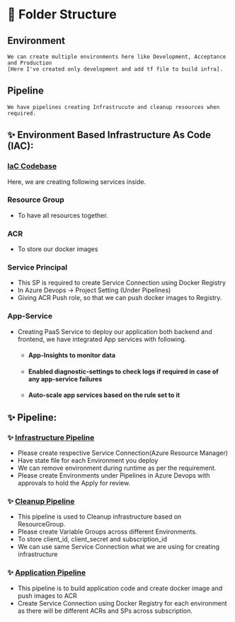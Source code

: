 # 🚀 Folder Structure

##   Environment
    We can create multiple environments here like Development, Acceptance and Production 
    [Here I've created only development and add tf file to build infra].

##   Pipeline
    We have pipelines creating Infrastrucute and cleanup resources when required.

## ✨	Environment Based Infrastructure As Code (IAC):

### [IaC Codebase](https://github.com/sujaydana82/CloudDevOpsForJavaReact/tree/main/IaC-Terraform)

Here, we are creating following services inside.

### Resource Group
- To have all resources together.
### ACR
- To store our docker images
### Service Principal
- This SP is required to create Service Connection using Docker Registry 
- In Azure Devops -> Project Setting (Under Pipelines) 
- Giving ACR Push role, so that we can push docker images to Registry.
### App-Service
- Creating PaaS Service to deploy our application both backend and frontend, we have integrated App services with following.
    - #### App-Insights to monitor data
    - #### Enabled diagnostic-settings to check logs if required in case of any app-service failures
    - #### Auto-scale app services based on the rule set to it

## ✨	Pipeline:

### ✨ [Infrastructure Pipeline](https://github.com/sujaydana82/CloudDevOpsForJavaReact/blob/main/IaC-Terraform/azure-pipelines/dev/azure-pipeline.yml)
- Please create respective Service Connection(Azure Resource Manager)
- Have state file for each Environment you deploy
- We can remove environment during runtime as per the requirement.
- Please create Environments under Pipelines in Azure Devops with approvals to hold the Apply for review.

### ✨ [Cleanup Pipeline](https://github.com/sujaydana82/CloudDevOpsForJavaReact/blob/main/IaC-Terraform/azure-pipelines/dev/cleanup-pipeline.yml)
- This pipeline is used to Cleanup infrastructure based on ResourceGroup.
- Please create Variable Groups across different Environments.
- To store client_id, client_secret and subscription_id
- We can use same Service Connection what we are using for creating infrastructure

### ✨ [Application Pipeline](https://github.com/sujaydana82/CloudDevOpsForJavaReact/blob/main/react-and-spring-data-rest/azure-pipeline.yml)
- This pipeline is to build application code and create docker image and push images to ACR
- Create Service Connection using Docker Registry for each environment as there will be different ACRs and SPs across subscription.